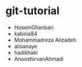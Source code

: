 # git-tutorial

- HoseinGhanbari
- kabiria84
- Mohammadreza Alizadeh
- alisanaye
- hadikhaki
- AnooshirvanAhmadi
